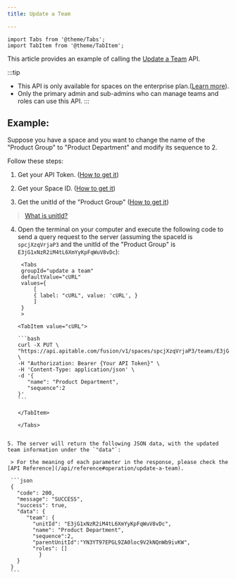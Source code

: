 ```yaml
---
title: Update a Team

---
```


````mdx-code-block
import Tabs from '@theme/Tabs';
import TabItem from '@theme/TabItem';
````

This article provides an example of calling the [Update a Team](/api/reference#operation/update-a-team) API.

:::tip
- This API is only available for spaces on the enterprise plan.([Learn more](https://apitable.com/pricing)).
- Only the primary admin and sub-admins who can manage teams and roles can use this API.
:::

## Example:

Suppose you have a space and you want to change the name of the "Product Group" to "Product Department" and modify its sequence to 2.

Follow these steps:

1. Get your API Token. ([How to get it](quick-start#get-api-token))

2. Get your Space ID. ([How to get it](/api/introduction#spaceid))

3. Get the unitId of the "Product Group" ([How to get it](/api/list-teams))
> [What is unitId?](/api/faqs#what-is-the-meaning-of-unitid-in-the-contacts-api)

4. Open the terminal on your computer and execute the following code to send a query request to the server (assuming the spaceId is `spcjXzqVrjaP3` and the unitId of the "Product Group" is `E3jG1xNzR2iM4tL6XmYyKpFqWuV8vDc`):

   ``````mdx-code-block
    <Tabs
    groupId="update a team"
    defaultValue="cURL"
    values={
        [
        { label: "cURL", value: 'cURL', }
        ]
    }
    >

   <TabItem value="cURL">

   ```bash
   curl -X PUT \
   "https://api.apitable.com/fusion/v1/spaces/spcjXzqVrjaP3/teams/E3jG1xNzR2iM4tL6XmYyKpFqWuV8vDc" \
   -H "Authorization: Bearer {Your API Token}" \
   -H 'Content-Type: application/json' \
   -d '{
      "name": "Product Department",
      "sequence":2
   }'
   ```

   </TabItem>

   </Tabs>
  ``````

5. The server will return the following JSON data, with the updated team information under the `"data"`:

   > For the meaning of each parameter in the response, please check the [API Reference](/api/reference#operation/update-a-team).

   ```json
   {
     "code": 200,
     "message": "SUCCESS",
     "success": true,
     "data": {
        "team": {
          "unitId": "E3jG1xNzR2iM4tL6XmYyKpFqWuV8vDc",
          "name": "Product Department",
          "sequence":2, 
          "parentUnitId":"YN3YT97EPGL9ZA0loc9V2kNQnWb9ivKW",
          "roles": []
		    }
     }
   }
   ```